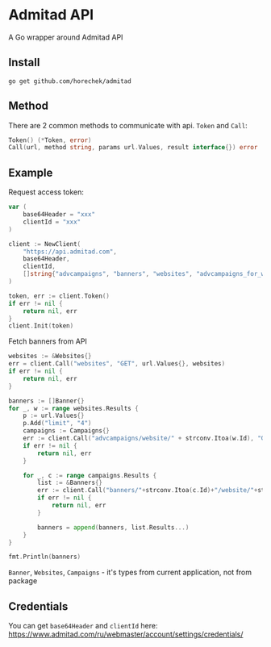 # Admitad API

A Go wrapper around Admitad API

## Install

```
go get github.com/horechek/admitad
```

## Method

There are 2 common methods to communicate with api. `Token` and `Call`:

```go
Token() (*Token, error)
Call(url, method string, params url.Values, result interface{}) error
```

## Example

Request access token:

```go
var (
    base64Header = "xxx"
    clientId = "xxx"
)

client := NewClient(
    "https://api.admitad.com",
    base64Header,
    clientId,
    []string{"advcampaigns", "banners", "websites", "advcampaigns_for_website", "banners_for_website"},
)

token, err := client.Token()
if err != nil {
    return nil, err
}
client.Init(token)
```

Fetch banners from API

```go
websites := &Websites{}
err = client.Call("websites", "GET", url.Values{}, websites)
if err != nil {
    return nil, err
}

banners := []Banner{}
for _, w := range websites.Results {
    p := url.Values{}
    p.Add("limit", "4")
    campaigns := Campaigns{}
    err := client.Call("advcampaigns/website/" + strconv.Itoa(w.Id), "GET", p, &campaigns)
    if err != nil {
        return nil, err
    }

    for _, c := range campaigns.Results {
        list := &Banners{}
        err := client.Call("banners/"+strconv.Itoa(c.Id)+"/website/"+strconv.Itoa(w.Id), "GET", url.Values{}, list)
        if err != nil {
            return nil, err
        }

        banners = append(banners, list.Results...)
    }
}

fmt.Println(banners)
```

`Banner`, `Websites`, `Campaigns` - it's types from current application, not from package

## Credentials

You can get `base64Header` and `clientId` here: https://www.admitad.com/ru/webmaster/account/settings/credentials/